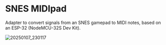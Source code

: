 # SNES MIDIpad

Adapter to convert signals from an SNES gamepad to MIDI notes, based on an ESP-32 (NodeMCU-32S Dev Kit).

![20250107_230117](https://github.com/user-attachments/assets/b052e5da-e546-4bf6-975f-9ea4dc8289e4)
